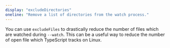 ```yaml
---
display: "excludeDirectories"
oneline: "Remove a list of directories from the watch process."
---
```


You can use `excludeFiles` to drastically reduce the number of files which are watched during `--watch`. This can be a useful way to reduce the number of open file which TypeScript tracks on Linux.
